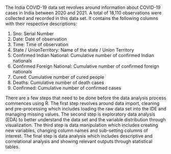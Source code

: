 The India COVID-19 data set revolves around information about COVID-19 cases in India between 2020 and 2021. A total of 18,110 observations were collected and recorded in this data set. It contains the following columns with their respective descriptions:

1.	Sno: Serial Number
2.	Date: Date of observation
3.	Time: Time of observation
4.	State / UnionTerritory: Name of the state / Union Territory 
5.	Confirmed Indian National: Cumulative number of confirmed Indian nationals
6.	Confirmed Foreign National: Cumulative number of confirmed foreign nationals
7.	Cured: Cumulative number of cured people
8.	Deaths: Cumulative number of death cases
9.	Confirmed: Cumulative number of confirmed cases

There are a few steps that need to be done before the data analysis process commences using R. The first step revolves around data import, cleaning and pre-processing which includes loading the raw data set into the IDE and managing missing values. The second step is exploratory data analysis (EDA) to better understand the data set and the variable distribution through visualization. The third step is data manipulation which includes creating new variables, changing column names and sub-setting columns of interest. The final step is data analysis which includes descriptive and correlational analysis and showing relevant outputs through statistical tables.
